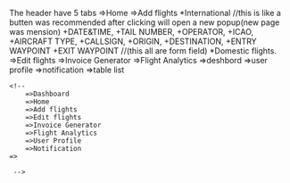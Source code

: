 The header have 5  tabs 
    =>Home
    =>Add flights
        *International //this is like a butten was recommended after clicking will open a new popup(new page was mension)
            +DATE&TIME, 
            +TAIL NUMBER, 
            +OPERATOR, 
            +ICAO, 
            +AIRCRAFT TYPE, 
            +CALLSIGN, 
            +ORIGIN,
            +DESTINATION, 
            +ENTRY WAYPOINT 
            +EXIT WAYPOINT  //(this all are  form field)
        *Domestic flights.
    =>Edit flights
    =>Invoice Generator
    =>Flight Analytics
    =>deshbord
    =>user profile
    =>notification 
    =>table list


    <!-- 
        =>Dashboard
        =>Home
        =>Add flights
        =>Edit flights
        =>Invoice Generator
        =>Flight Analytics
        =>User Profile 
        =>Notification
    =>
    
     -->